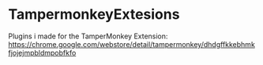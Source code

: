 # TampermonkeyExtesions

Plugins i made for the TamperMonkey Extension: https://chrome.google.com/webstore/detail/tampermonkey/dhdgffkkebhmkfjojejmpbldmpobfkfo
